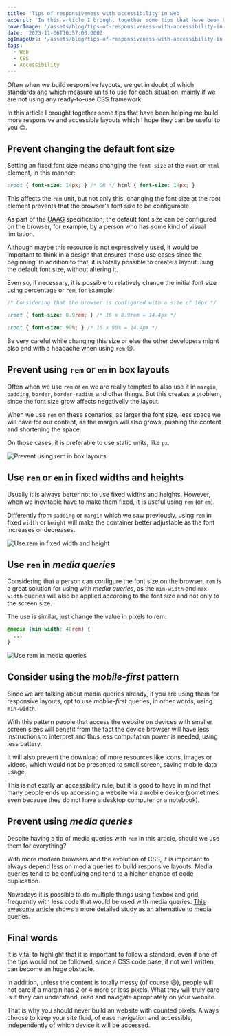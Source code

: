 ```yaml
---
title: 'Tips of responsiveness with accessibility in web'
excerpt: 'In this article I brought together some tips that have been helping me build more responsive and accessible layouts which I hope they can be useful to you 😊.'
coverImage: '/assets/blog/tips-of-responsiveness-with-accessibility-in-web/cover.webp'
date: '2023-11-06T10:57:00.000Z'
ogImageUrl: '/assets/blog/tips-of-responsiveness-with-accessibility-in-web/cover.webp'
tags:
  - Web
  - CSS
  - Accessibility
---
```


Often when we build responsive layouts, we get in doubt of which standards and which measure units to use for each situation, mainly if we are not using any ready-to-use CSS framework.

In this article I brought together some tips that have been helping me build more responsive and accessible layouts which I hope they can be useful to you 😊.

## Prevent changing the default font size

Setting an fixed font size means changing the `font-size` at the `root` or `html` element, in this manner:

```css
:root { font-size: 14px; } /* OR */ html { font-size: 14px; }
```

This affects the `rem` unit, but not only this, changing the font size at the root element prevents that the browser's font size to be configurable.

As part of the [UAAG](https://www.w3.org/TR/WAI-USERAGENT/guidelines.html#tech-configure-text-scale) specification, the default font size can be configured on the browser, for example, by a person who has some kind of visual limitation.

Although maybe this resource is not expressivelly used, it would be important to think in a design that ensures those use cases since the beginning. In addition to that, it is totally possible to create a layout using the default font size, without altering it.

Even so, if necessary, it is possible to relatively change the initial font size using percentage or `rem`, for example:

```css
/* Considering that the browser is configured with a size of 16px */

:root { font-size: 0.9rem; } /* 16 x 0.9rem = 14.4px */

:root { font-size: 90%; } /* 16 x 90% = 14.4px */
```

Be very careful while changing this size or else the other developers might also end with a headache when using `rem` 😄.

## Prevent using `rem` or `em` in box layouts

Often when we use `rem` or `em` we are really tempted to also use it in `margin`, `padding`, `border`, `border-radius` and other things. But this creates a problem, since the font size grow affects negativelly the layout.

When we use `rem` on these scenarios, as larger the font size, less space we will have for our content, as the margin will also grows, pushing the content and shortening the space.

On those cases, it is preferable to use static units, like `px`.

![Prevent using rem in box layouts](/assets/blog/tips-of-responsiveness-with-accessibility-in-web/prevent-using-rem-in-box-layouts.webp)

## Use `rem` or `em` in fixed widths and heights

Usually it is always better not to use fixed widths and heights. However, when we inevitable have to make them fixed, it is useful using `rem` (or `em`).

Differently from `padding` or `margin` which we saw previously, using `rem` in fixed `width` or `height` will make the container better adjustable as the font increases or decreases.

![Use rem in fixed width and height](/assets/blog/tips-of-responsiveness-with-accessibility-in-web/use-rem-in-fixed-width-and-height.webp)

## Use `rem` in _media queries_

Considering that a person can configure the font size on the browser, `rem` is a great solution for using with _media queries_, as the `min-width` and `max-width` queries will also be applied according to the font size and not only to the screen size.

The use is similar, just change the value in pixels to rem:

```css
@media (min-width: 48rem) {
  ...
}
```

![Use rem in media queries](/assets/blog/tips-of-responsiveness-with-accessibility-in-web/use-rem-in-media-queries.webp)

## Consider using the _mobile-first_ pattern

Since we are talking about media queries already, if you are using them for responsive layouts, opt to use _mobile-first_ queries, in other words, using `min-width`.

With this pattern people that access the website on devices with smaller screen sizes will benefit from the fact the device browser will have less instructions to interpret and thus less computation power is needed, using less battery.

It will also prevent the download of more resources like icons, images or videos, which would not be presented to small screen, saving mobile data usage.

This is not exatly an accessibility rule, but it is good to have in mind that many people ends up accessing a website via a mobile device (sometimes even because they do not have a desktop computer or a notebook).

## Prevent using _media queries_

Despite having a tip of media queries with `rem` in this article, should we use them for everything?

With more modern browsers and the evolution of CSS, it is important to always depend less on media queries to build responsive layouts. Media queries tend to be confusing and tend to a higher chance of code duplication.

Nowadays it is possible to do multiple things using flexbox and grid, frequently with less code that would be used with media queries. [This awesome article](https://css-tricks.com/responsive-layouts-fewer-media-queries/) shows a more detailed study as an alternative to media queries.

## Final words

It is vital to highlight that it is important to follow a standard, even if one of the tips would not be followed, since a CSS code base, if not well written, can become an huge obstacle.

In addition, unless the content is totally messy (of course 😄), people will not care if a margin has 2 or 4 more or less pixels. What they will truly care is if they can understand, read and navigate apropriately on your website.

That is why you should never build an website with counted pixels. Always choose to keep your site fluid, of ease navigation and accessible, independently of which device it will be accessed.
